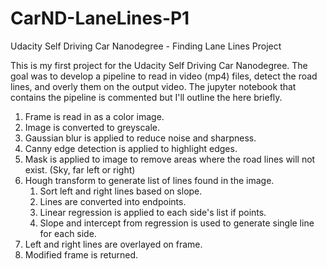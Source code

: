 # CarND-LaneLines-P1
Udacity Self Driving Car Nanodegree - Finding Lane Lines Project

This is my first project for the Udacity Self Driving Car Nanodegree. The goal was to develop a pipeline to read in video (mp4) files, detect the road lines, and overly them on the output video. The jupyter notebook that contains the pipeline is commented but I'll outline the here briefly.

1. Frame is read in as a color image.
2. Image is converted to greyscale.
3. Gaussian blur is applied to reduce noise and sharpness.
4. Canny edge detection is applied to highlight edges.
5. Mask is applied to image to remove areas where the road lines will not exist. (Sky, far left or right)
6. Hough transform to generate list of lines found in the image.
    1. Sort left and right lines based on slope.
    2. Lines are converted into endpoints.
    3. Linear regression is applied to each side's list if points.
    4. Slope and intercept from regression is used to generate single line for each side.
7. Left and right lines are overlayed on frame.
8. Modified frame is returned.

